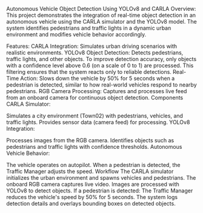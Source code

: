 Autonomous Vehicle Object Detection Using YOLOv8 and CARLA
Overview: 
This project demonstrates the integration of real-time object detection in an autonomous vehicle using the CARLA simulator and the YOLOv8 model. The system identifies pedestrians and traffic lights in a dynamic urban environment and modifies vehicle behavior accordingly.

Features:
CARLA Integration: Simulates urban driving scenarios with realistic environments.
YOLOv8 Object Detection: Detects pedestrians, traffic lights, and other objects. To improve detection accuracy, only objects with a confidence level above 0.6 (on a scale of 0 to 1) are processed. This filtering ensures that the system reacts only to reliable detections.
Real-Time Action: Slows down the vehicle by 50% for 5 seconds when a pedestrian is detected, similar to how real-world vehicles respond to nearby pedestrians.
RGB Camera Processing: Captures and processes live feed from an onboard camera for continuous object detection.
Components
CARLA Simulator:

Simulates a city environment (Town02) with pedestrians, vehicles, and traffic lights.
Provides sensor data (camera feed) for processing.
YOLOv8 Integration:

Processes images from the RGB camera.
Identifies objects such as pedestrians and traffic lights with confidence thresholds.
Autonomous Vehicle Behavior:

The vehicle operates on autopilot.
When a pedestrian is detected, the Traffic Manager adjusts the speed.
Workflow
The CARLA simulator initializes the urban environment and spawns vehicles and pedestrians.
The onboard RGB camera captures live video.
Images are processed with YOLOv8 to detect objects.
If a pedestrian is detected:
The Traffic Manager reduces the vehicle's speed by 50% for 5 seconds.
The system logs detection details and overlays bounding boxes on detected objects.
